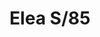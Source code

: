 ---
title: Elea S/85
image_primary: img/ELEA_85_Suspension_Blanca_3x3.jpg
description: "ELEA%20collection%20is%20an%20absolutely%20contemporary%20and%20non-temporal%20product%A0because%20of%20its%20cylindrical%20and%20flat%20format.%20These%20products%20are%20made%20of%20polyurethane%20with%20a%20brilliant%20lacquered%A0finish.%20The%20dimming%20versions%20have%20been%20created%20to%20offer%20a%20greater%20sense%A0of%20comfort.%20Upper%20and%20bottom%20diffuser%20included.%20Elea%20collection%20is%20available%20in%20two%20sizes%20both%20for%20ceiling%20and%20pendant%A0version..%0A%0A"
designer: Joana Bover
image_thumb: img/ELEA_03_Plafo_Negro_1x1.jpg
href: https://www.bover.es/en/lamp/elea-85-pendant/
tags: 
  - bover
  - Indoor
  - Ceiling
  - Pendant
  - indoor-lamps
category: indoor-lamps
subtitle: 
manufacturer: Bover
slug: /manufacturers/bover/indoor-lamps/joana-bover-elea-s-85
---